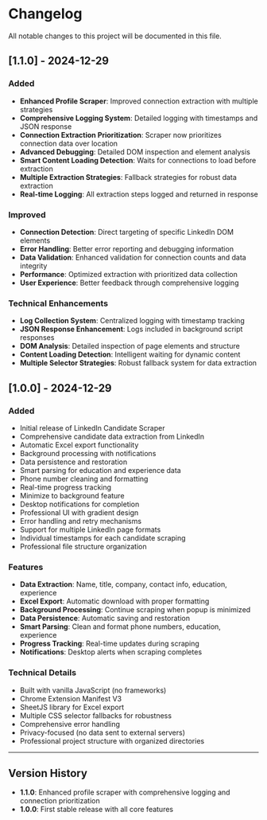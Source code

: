 # Changelog

All notable changes to this project will be documented in this file.

## [1.1.0] - 2024-12-29

### Added
- **Enhanced Profile Scraper**: Improved connection extraction with multiple strategies
- **Comprehensive Logging System**: Detailed logging with timestamps and JSON response
- **Connection Extraction Prioritization**: Scraper now prioritizes connection data over location
- **Advanced Debugging**: Detailed DOM inspection and element analysis
- **Smart Content Loading Detection**: Waits for connections to load before extraction
- **Multiple Extraction Strategies**: Fallback strategies for robust data extraction
- **Real-time Logging**: All extraction steps logged and returned in response

### Improved
- **Connection Detection**: Direct targeting of specific LinkedIn DOM elements
- **Error Handling**: Better error reporting and debugging information
- **Data Validation**: Enhanced validation for connection counts and data integrity
- **Performance**: Optimized extraction with prioritized data collection
- **User Experience**: Better feedback through comprehensive logging

### Technical Enhancements
- **Log Collection System**: Centralized logging with timestamp tracking
- **JSON Response Enhancement**: Logs included in background script responses
- **DOM Analysis**: Detailed inspection of page elements and structure
- **Content Loading Detection**: Intelligent waiting for dynamic content
- **Multiple Selector Strategies**: Robust fallback system for data extraction

## [1.0.0] - 2024-12-29

### Added
- Initial release of LinkedIn Candidate Scraper
- Comprehensive candidate data extraction from LinkedIn
- Automatic Excel export functionality
- Background processing with notifications
- Data persistence and restoration
- Smart parsing for education and experience data
- Phone number cleaning and formatting
- Real-time progress tracking
- Minimize to background feature
- Desktop notifications for completion
- Professional UI with gradient design
- Error handling and retry mechanisms
- Support for multiple LinkedIn page formats
- Individual timestamps for each candidate scraping
- Professional file structure organization

### Features
- **Data Extraction**: Name, title, company, contact info, education, experience
- **Excel Export**: Automatic download with proper formatting
- **Background Processing**: Continue scraping when popup is minimized
- **Data Persistence**: Automatic saving and restoration
- **Smart Parsing**: Clean and format phone numbers, education, experience
- **Progress Tracking**: Real-time updates during scraping
- **Notifications**: Desktop alerts when scraping completes

### Technical Details
- Built with vanilla JavaScript (no frameworks)
- Chrome Extension Manifest V3
- SheetJS library for Excel export
- Multiple CSS selector fallbacks for robustness
- Comprehensive error handling
- Privacy-focused (no data sent to external servers)
- Professional project structure with organized directories

---

## Version History

- **1.1.0**: Enhanced profile scraper with comprehensive logging and connection prioritization
- **1.0.0**: First stable release with all core features
